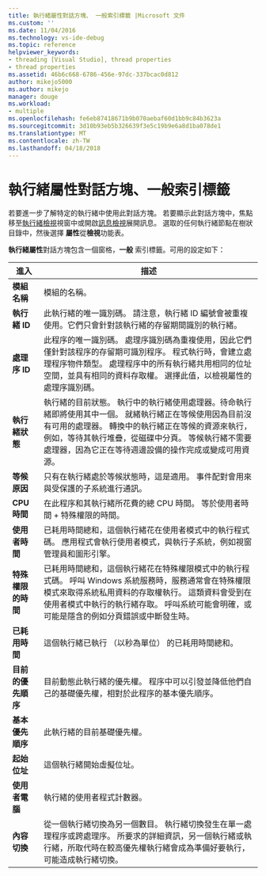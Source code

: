 ```yaml
---
title: 執行緒屬性對話方塊、 一般索引標籤 |Microsoft 文件
ms.custom: ''
ms.date: 11/04/2016
ms.technology: vs-ide-debug
ms.topic: reference
helpviewer_keywords:
- threading [Visual Studio], thread properties
- thread properties
ms.assetid: 46b6c668-6786-456e-97dc-337bcac0d812
author: mikejo5000
ms.author: mikejo
manager: douge
ms.workload:
- multiple
ms.openlocfilehash: fe6eb87418671b9b070aebaf60d1bb9c84b3623a
ms.sourcegitcommit: 3d10b93eb5b326639f3e5c19b9e6a8d1ba078de1
ms.translationtype: MT
ms.contentlocale: zh-TW
ms.lasthandoff: 04/18/2018
---
```

# <a name="general-tab-thread-properties-dialog-box"></a>執行緒屬性對話方塊、一般索引標籤
若要進一步了解特定的執行緒中使用此對話方塊。 若要顯示此對話方塊中，焦點移至[執行緒檢視](../debugger/threads-view.md)視窗中或開啟[訊息檢視](../debugger/messages-view.md)展開訊息。 選取的任何執行緒節點在樹狀目錄中，然後選擇 **屬性**從**檢視**功能表。  
  
 **執行緒屬性**對話方塊包含一個窗格，**一般** 索引標籤。可用的設定如下：  
  
|進入|描述|  
|-----------|-----------------|  
|**模組名稱**|模組的名稱。|  
|**執行緒 ID**|此執行緒的唯一識別碼。 請注意，執行緒 ID 編號會被重複使用。它們只會針對該執行緒的存留期間識別的執行緒。|  
|**處理序 ID**|此程序的唯一識別碼。 處理序識別碼為重複使用，因此它們僅針對該程序的存留期可識別程序。 程式執行時，會建立處理程序物件類型。 處理程序中的所有執行緒共用相同的位址空間，並具有相同的資料存取權。 選擇此值，以檢視屬性的處理序識別碼。|  
|**執行緒狀態**|執行緒的目前狀態。 執行中的執行緒使用處理器。待命執行緒即將使用其中一個。 就緒執行緒正在等候使用因為目前沒有可用的處理器。 轉換中的執行緒正在等候的資源來執行，例如，等待其執行堆疊，從磁碟中分頁。 等候執行緒不需要處理器，因為它正在等待週邊設備的操作完成或變成可用資源。|  
|**等候原因**|只有在執行緒處於等候狀態時，這是適用。 事件配對會用來與受保護的子系統進行通訊。|  
|**CPU 時間**|在此程序和其執行緒所花費的總 CPU 時間。 等於使用者時間 + 特殊權限的時間。|  
|**使用者時間**|已耗用時間總和，這個執行緒花在使用者模式中的執行程式碼。 應用程式會執行使用者模式，與執行子系統，例如視窗管理員和圖形引擎。|  
|**特殊權限的時間**|已耗用時間總和，這個執行緒花在特殊權限模式中的執行程式碼。 呼叫 Windows 系統服務時，服務通常會在特殊權限模式來取得系統私用資料的存取權執行。 這類資料會受到在使用者模式中執行的執行緒存取。 呼叫系統可能會明確，或可能是隱含的例如分頁錯誤或中斷發生時。|  
|**已耗用時間**|這個執行緒已執行 （以秒為單位） 的已耗用時間總和。|  
|**目前的優先順序**|目前動態此執行緒的優先權。 程序中可以引發並降低他們自己的基礎優先權，相對於此程序的基本優先順序。|  
|**基本優先順序**|此執行緒的目前基礎優先權。|  
|**起始位址**|這個執行緒開始虛擬位址。|  
|**使用者電腦**|執行緒的使用者程式計數器。|  
|**內容切換**|從一個執行緒切換為另一個數目。 執行緒切換發生在單一處理程序或跨處理序。 所要求的詳細資訊，另一個執行緒或執行緒，所取代時在較高優先權執行緒會成為準備好要執行，可能造成執行緒切換。|